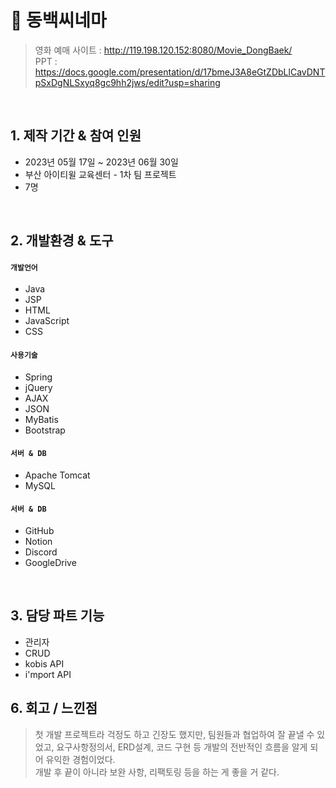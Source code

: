 # :pushpin: 동백씨네마
>영화 예매 사이트 : http://119.198.120.152:8080/Movie_DongBaek/  
>PPT : https://docs.google.com/presentation/d/17bmeJ3A8eGtZDbLlCavDNTpSxDgNLSxyq8gc9hh2jws/edit?usp=sharing  


</br>

## 1. 제작 기간 & 참여 인원
- 2023년 05월 17일 ~ 2023년 06월 30일
- 부산 아이티윌 교육센터 - 1차 팀 프로젝트
- 7명

</br>

## 2. 개발환경 & 도구
#### `개발언어`
  - Java
  - JSP
  - HTML
  - JavaScript
  - CSS
    
#### `사용기술`
  - Spring
  - jQuery
  - AJAX
  - JSON
  - MyBatis
  - Bootstrap
    
#### `서버 & DB`
  - Apache Tomcat
  - MySQL
    
#### `서버 & DB`
  - GitHub
  - Notion
  - Discord
  - GoogleDrive

</br>


## 3. 담당 파트 기능
  - 관리자
  - CRUD
  - kobis API
  - i'mport API
  



## 6. 회고 / 느낀점
>첫 개발 프로젝트라 걱정도 하고 긴장도 했지만, 팀원들과 협업하여 잘 끝낼 수 있었고, 요구사항정의서, ERD설계, 코드 구현 등 개발의 전반적인 흐름을 알게 되어 유익한 경험이었다.  
>개발 후 끝이 아니라 보완 사항, 리팩토링 등을 하는 게 좋을 거 같다.

